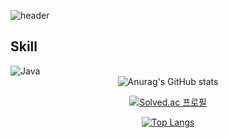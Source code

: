 ![header](https://capsule-render.vercel.app/api?type=rect&color=auto&height=150&section=header&text=Welcome!!&fontSize=50)
<br>

## Skill

<img alt="Java" src ="https://img.shields.io/badge/Java-007396.svg?&style=for-the-badge&logo=Java&logoColor=white"/>
<https://img.shields.io/badge/Java-007396.svg?&style=for-the-badge&logo=Java&logoColor=white/>

<div align="center"
  
  ![Anurag's GitHub stats](https://github-readme-stats.vercel.app/api?username=asdf4503&show_icons=true&theme=radical)
  <br>
  
  [![Solved.ac
  프로필](http://mazassumnida.wtf/api/v2/generate_badge?boj=asdf4503)](https://solved.ac/asdf4503)
  
  [![Top Langs](https://github-readme-stats.vercel.app/api/top-langs/?username=asdf4503&layout=compact)](https://github.com/asdf4503/github-readme-stats)
</div>
